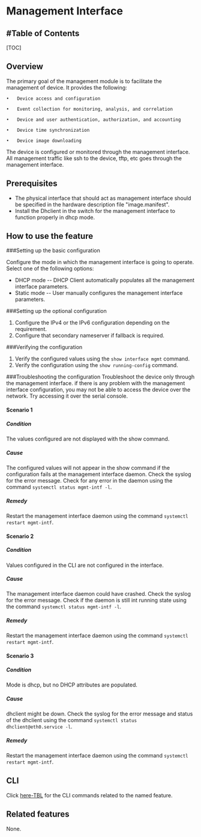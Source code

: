 
# Management Interface
#Table of Contents
------------------
[TOC]

## Overview ##
The primary goal of the management module is to facilitate the management of device. It provides the following:

	•	Device access and configuration

	•	Event collection for monitoring, analysis, and correlation

	•	Device and user authentication, authorization, and accounting

	•	Device time synchronization

	•	Device image downloading


The device is configured or monitored through the management interface. All management traffic like
ssh to the device, tftp, etc goes through the management interface.

## Prerequisites ##
- The physical interface that should act as management interface should be specified in the hardware description file "image.manifest".
- Install the Dhclient in the switch for the management interface to function properly in dhcp mode.

## How to use the feature ##

###Setting up the basic configuration

 Configure the mode in which the management interface is going to operate. Select one of the following options:
- DHCP mode -- DHCP Client automatically populates all the management interface parameters.
- Static mode -- User manually configures the management interface parameters.

###Setting up the optional configuration

 1. Configure the IPv4 or the IPv6 configuration depending on the requirement.
 2. Configure that secondary nameserver if fallback is required.

###Verifying the configuration

 1. Verify the configured values using the `show interface mgmt` command.
 2. Verify the configuration using the `show running-config` command.

###Troubleshooting the configuration
Troubleshoot the device only through the management interface. if there is any problem with the management interface configuration, you may not be able to access the device over the network. Try accessing it over the serial console.
#### Scenario 1
##### Condition
The values configured are not displayed with the show command.
##### Cause
The configured values will not appear in the show command if the configuration fails at the management interface daemon.
Check the syslog for the error message.
Check for any error in the daemon using the command `systemctl status mgmt-intf -l`.
##### Remedy
Restart the management interface daemon using the command `systemctl restart mgmt-intf`.
#### Scenario 2
##### Condition
Values configured in the CLI are not configured in the interface.
##### Cause
The management interface daemon could have crashed.
Check the syslog for the error message.
Check if the daemon is still int running state using the command `systemctl status mgmt-intf -l`.
##### Remedy
Restart the management interface daemon using the command `systemctl restart mgmt-intf`.
#### Scenario 3
##### Condition
Mode is dhcp, but no DHCP attributes are populated.
##### Cause
dhclient might be down.
Check the syslog for the error message and status of the dhclient using the command `systemctl status dhclient@eth0.service -l`.
##### Remedy
Restart the management interface daemon using the command `systemctl restart mgmt-intf`.

## CLI ##
<!--Provide a link to the CLI command related to the feature. The CLI files will be generated to a CLI directory.  -->
Click [here-TBL](https://openswitch.net/cli_feature_name.html#cli_command_anchor) for the CLI commands related to the named feature.
## Related features ##
None.
